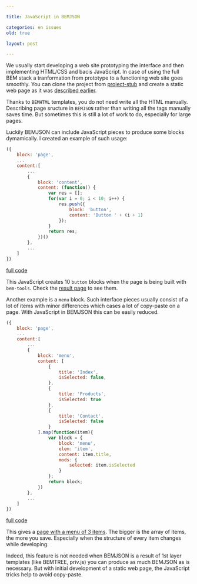 ```yaml
---

title: JavaScript in BEMJSON

categories: en issues
old: true

layout: post

---
```

We usually start developing a web site prototyping the interface and then
implementing HTML/CSS and bacis JavaScript. In case
of using the full BEM stack a tranformation from prototype to a functioning web
site goes smoothly. You can clone the project from
[project-stub](https://github.com/bem/project-stub) and create a static web page
as it was [described
earlier](http://bem.info/articles/start-with-project-stub/).
<excerpt/>

Thanks to `BEMHTML` templates, you do not need write all the HTML manually.
Describing page sructure in `BEMJSON` rather than writing all the tags manually
saves time. But sometimes this is still a lot of work to do, especially for large
pages.

Luckily BEMJSON can include JavaScript pieces to produce some blocks dymamically.
I created an example of such usage:

```js
({
    block: 'page',
    ...
    content:[
        ...
        {
            block: 'content',
            content: (function() {
                var res = [];
                for(var i = 0; i < 10; i++) {
                    res.push({
                        block: 'button',
                        content: 'Button ' + (i + 1)
                    });
                }
                return res;
            })()
        },
        ...
    ]
})
```
[full
code](https://github.com/varya/dynamic-bemjson/blob/master/desktop.bundles/page1/page1.bemjson.js)

This JavaScript creates 10 `button` blocks when the page is being built with
`bem-tools`.
Check the [result
page](http://varya.me/dynamic-bemjson/desktop.bundles/page1/page1.html)
to see them.

Another example is a `menu` block. Such interface pieces usually consist of a
lot of items with minor differences which cases a lot of copy-paste on a page.
With JavaScript in BEMJSON this can be easily reduced.

```js
({
    block: 'page',
    ...
    content:[
        ...
        {
            block: 'menu',
            content: [
                {
                    title: 'Index',
                    isSelected: false,
                },
                {
                    title: 'Products',
                    isSelected: true
                },
                {
                    title: 'Contact',
                    isSelected: false
                }
            ].map(function(item){
                var block = {
                    block: 'menu',
                    elem: 'item',
                    content: item.title,
                    mods: {
                        selected: item.isSelected
                    }
                };
                return block;
            })
        },
        ...
    ]
})
```
[full
code](https://github.com/varya/dynamic-bemjson/blob/master/desktop.bundles/page2/page2.bemjson.js)

This gives a [page with a menu of 3 items](http://varya.me/dynamic-bemjson/desktop.bundles/page2/page2.html).
The bigger is the array of items, the more you save. Especially when the structure
of every item changes while developing.

Indeed, this feature is not needed when BEMJSON is a result of 1st layer templates
(like BEMTREE, priv.js) you can produce as much BEMJSON as is necessary. But with
initial development of a static web page, the JavaScript tricks help to avoid
copy-paste.
